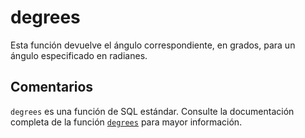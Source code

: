 ﻿---
SidebarGroup: "index-math-functions"
Autogenerated: true
---

# degrees

Esta función devuelve el ángulo correspondiente, en grados, para un ángulo especificado en radianes.

## Comentarios 

`degrees` es una función de SQL estándar. Consulte la documentación completa de la función [`degrees`](https://learn.microsoft.com/es-es/sql/t-sql/functions/degrees-transact-sql) para mayor información.
